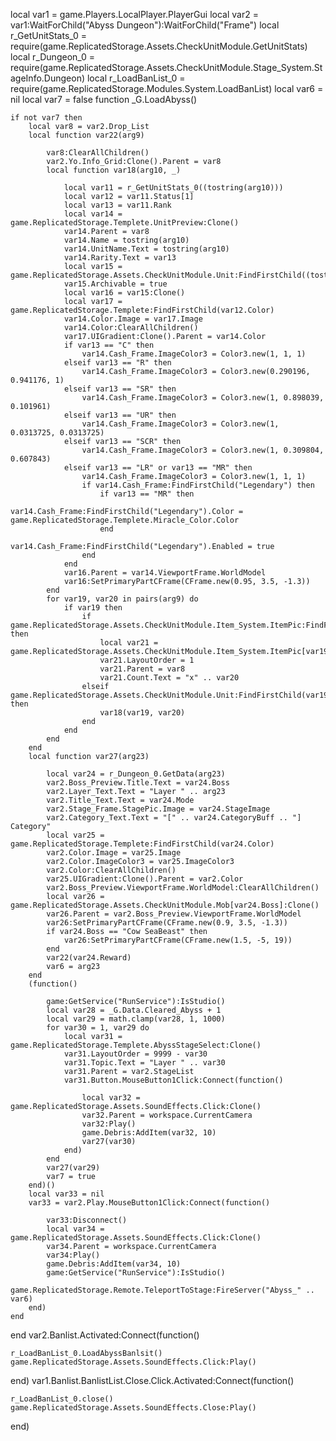 
local var1 = game.Players.LocalPlayer.PlayerGui
local var2 = var1:WaitForChild("Abyss Dungeon"):WaitForChild("Frame")
local r_GetUnitStats_0 = require(game.ReplicatedStorage.Assets.CheckUnitModule.GetUnitStats)
local r_Dungeon_0 = require(game.ReplicatedStorage.Assets.CheckUnitModule.Stage_System.StageInfo.Dungeon)
local r_LoadBanList_0 = require(game.ReplicatedStorage.Modules.System.LoadBanList)
local var6 = nil
local var7 = false
function _G.LoadAbyss()
	
	if not var7 then
		local var8 = var2.Drop_List
		local function var22(arg9)
			
			var8:ClearAllChildren()
			var2.Yo.Info_Grid:Clone().Parent = var8
			local function var18(arg10, _)
				
				local var11 = r_GetUnitStats_0((tostring(arg10)))
				local var12 = var11.Status[1]
				local var13 = var11.Rank
				local var14 = game.ReplicatedStorage.Templete.UnitPreview:Clone()
				var14.Parent = var8
				var14.Name = tostring(arg10)
				var14.UnitName.Text = tostring(arg10)
				var14.Rarity.Text = var13
				local var15 = game.ReplicatedStorage.Assets.CheckUnitModule.Unit:FindFirstChild((tostring(arg10))):FindFirstChild("1"):FindFirstChild((tostring(arg10)))
				var15.Archivable = true
				local var16 = var15:Clone()
				local var17 = game.ReplicatedStorage.Templete:FindFirstChild(var12.Color)
				var14.Color.Image = var17.Image
				var14.Color:ClearAllChildren()
				var17.UIGradient:Clone().Parent = var14.Color
				if var13 == "C" then
					var14.Cash_Frame.ImageColor3 = Color3.new(1, 1, 1)
				elseif var13 == "R" then
					var14.Cash_Frame.ImageColor3 = Color3.new(0.290196, 0.941176, 1)
				elseif var13 == "SR" then
					var14.Cash_Frame.ImageColor3 = Color3.new(1, 0.898039, 0.101961)
				elseif var13 == "UR" then
					var14.Cash_Frame.ImageColor3 = Color3.new(1, 0.0313725, 0.0313725)
				elseif var13 == "SCR" then
					var14.Cash_Frame.ImageColor3 = Color3.new(1, 0.309804, 0.607843)
				elseif var13 == "LR" or var13 == "MR" then
					var14.Cash_Frame.ImageColor3 = Color3.new(1, 1, 1)
					if var14.Cash_Frame:FindFirstChild("Legendary") then
						if var13 == "MR" then
							var14.Cash_Frame:FindFirstChild("Legendary").Color = game.ReplicatedStorage.Templete.Miracle_Color.Color
						end
						var14.Cash_Frame:FindFirstChild("Legendary").Enabled = true
					end
				end
				var16.Parent = var14.ViewportFrame.WorldModel
				var16:SetPrimaryPartCFrame(CFrame.new(0.95, 3.5, -1.3))
			end
			for var19, var20 in pairs(arg9) do
				if var19 then
					if game.ReplicatedStorage.Assets.CheckUnitModule.Item_System.ItemPic:FindFirstChild(var19) then
						local var21 = game.ReplicatedStorage.Assets.CheckUnitModule.Item_System.ItemPic[var19]:Clone()
						var21.LayoutOrder = 1
						var21.Parent = var8
						var21.Count.Text = "x" .. var20
					elseif game.ReplicatedStorage.Assets.CheckUnitModule.Unit:FindFirstChild(var19) then
						var18(var19, var20)
					end
				end
			end
		end
		local function var27(arg23)
			
			local var24 = r_Dungeon_0.GetData(arg23)
			var2.Boss_Preview.Title.Text = var24.Boss
			var2.Layer_Text.Text = "Layer " .. arg23
			var2.Title_Text.Text = var24.Mode
			var2.Stage_Frame.StagePic.Image = var24.StageImage
			var2.Category_Text.Text = "[" .. var24.CategoryBuff .. "] Category"
			local var25 = game.ReplicatedStorage.Templete:FindFirstChild(var24.Color)
			var2.Color.Image = var25.Image
			var2.Color.ImageColor3 = var25.ImageColor3
			var2.Color:ClearAllChildren()
			var25.UIGradient:Clone().Parent = var2.Color
			var2.Boss_Preview.ViewportFrame.WorldModel:ClearAllChildren()
			local var26 = game.ReplicatedStorage.Assets.CheckUnitModule.Mob[var24.Boss]:Clone()
			var26.Parent = var2.Boss_Preview.ViewportFrame.WorldModel
			var26:SetPrimaryPartCFrame(CFrame.new(0.9, 3.5, -1.3))
			if var24.Boss == "Cow SeaBeast" then
				var26:SetPrimaryPartCFrame(CFrame.new(1.5, -5, 19))
			end
			var22(var24.Reward)
			var6 = arg23
		end
		(function()
			
			game:GetService("RunService"):IsStudio()
			local var28 = _G.Data.Cleared_Abyss + 1
			local var29 = math.clamp(var28, 1, 1000)
			for var30 = 1, var29 do
				local var31 = game.ReplicatedStorage.Templete.AbyssStageSelect:Clone()
				var31.LayoutOrder = 9999 - var30
				var31.Topic.Text = "Layer " .. var30
				var31.Parent = var2.StageList
				var31.Button.MouseButton1Click:Connect(function()
					
					local var32 = game.ReplicatedStorage.Assets.SoundEffects.Click:Clone()
					var32.Parent = workspace.CurrentCamera
					var32:Play()
					game.Debris:AddItem(var32, 10)
					var27(var30)
				end)
			end
			var27(var29)
			var7 = true
		end)()
		local var33 = nil
		var33 = var2.Play.MouseButton1Click:Connect(function()
			
			var33:Disconnect()
			local var34 = game.ReplicatedStorage.Assets.SoundEffects.Click:Clone()
			var34.Parent = workspace.CurrentCamera
			var34:Play()
			game.Debris:AddItem(var34, 10)
			game:GetService("RunService"):IsStudio()
			game.ReplicatedStorage.Remote.TeleportToStage:FireServer("Abyss_" .. var6)
		end)
	end
end
var2.Banlist.Activated:Connect(function()
	
	r_LoadBanList_0.LoadAbyssBanlsit()
	game.ReplicatedStorage.Assets.SoundEffects.Click:Play()
end)
var1.Banlist.BanlistList.Close.Click.Activated:Connect(function()
	
	r_LoadBanList_0.close()
	game.ReplicatedStorage.Assets.SoundEffects.Close:Play()
end)
